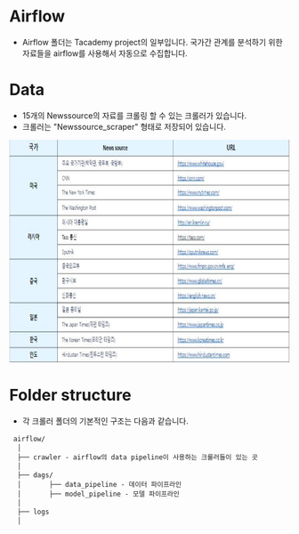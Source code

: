 # Airflow
- Airflow 폴더는 Tacademy project의 일부입니다.
   국가간 관계를 분석하기 위한 자료들을 airflow를 사용해서 자동으로 수집합니다.

# Data

- 15개의 Newssource의 자료를 크롤링 할 수 있는 크롤러가 있습니다.
- 크롤러는 "Newssource_scraper" 형태로 저장되어 있습니다.
 <img src="../img/newsource.png" width="800" height="400"> 


# Folder structure

- 각 크롤러 폴더의 기본적인 구조는 다음과 같습니다. 
```
 airflow/
  │
  ├── crawler - airflow의 data pipeline이 사용하는 크롤러들이 있는 곳
  │
  ├── dags/
  │       ├── data_pipeline - 데이터 파이프라인
  │       ├── model_pipeline - 모델 파이프라인
  │
  ├── logs
  │
```

